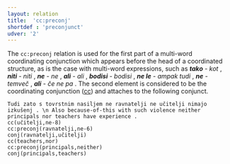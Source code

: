 ```yaml
---
layout: relation
title:  'cc:preconj'
shortdef : 'preconjunct'
udver: '2'
---
```


The `cc:preconj` relation is used for the first part of a multi-word coordinating conjunction which appears before the head of a coordinated structure, as is the case with multi-word expressions, such as _**tako**_ - _kot_ , _**niti**_ - _niti_ , _**ne**_ - _ne_ , _**ali**_ - _ali_ , _**bodisi**_ - _bodisi_ , _**ne le**_ - _ampak tudi_ , _**ne**_ - _temveč_ , _**ali**_ - _če ne pa_ . The second element is considered to be the coordinating conjunction ([cc]()) and attaches to the following conjunct.

~~~ sdparse
Tudi zato s tovrstnim nasiljem ne ravnatelji ne učitelji nimajo izkušenj . \n Also because-of-this with such violence neither principals nor teachers have experience .
cc(učitelji,ne-8)
cc:preconj(ravnatelji,ne-6)
conj(ravnatelji,učitelji)
cc(teachers,nor)
cc:preconj(principals,neither)
conj(principals,teachers)
~~~
<!-- Interlanguage links updated Po 6. listopadu 2023, 21:42:36 CET -->
